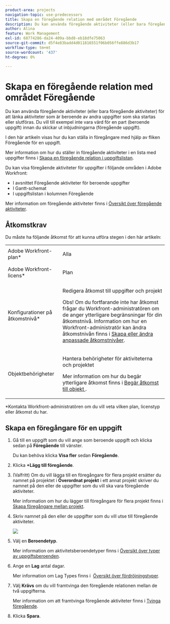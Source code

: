 ```yaml
---
product-area: projects
navigation-topic: use-predecessors
title: Skapa en föregående relation med området Föregående
description: Du kan använda föregående aktiviteter (eller bara föregående aktiviteter) för att länka aktiviteter som är beroende av andra uppgifter som ska startas eller slutföras. Du vill till exempel inte vara värd för en part (beroende uppgift) innan du skickar ut inbjudningarna (föregående uppgift).
author: Alina
feature: Work Management
exl-id: 68774286-da24-409a-bbd8-eb18dfe75063
source-git-commit: d5f4e83badd4d011816551f06b056ffe886d3b17
workflow-type: tm+mt
source-wordcount: '437'
ht-degree: 0%

---
```


# Skapa en föregående relation med området Föregående

Du kan använda föregående aktiviteter (eller bara föregående aktiviteter) för att länka aktiviteter som är beroende av andra uppgifter som ska startas eller slutföras. Du vill till exempel inte vara värd för en part (beroende uppgift) innan du skickar ut inbjudningarna (föregående uppgift).

I den här artikeln visas hur du kan ställa in föregångare med hjälp av fliken Föregående för en uppgift.

Mer information om hur du ställer in föregående aktiviteter i en lista med uppgifter finns i [Skapa en föregående relation i uppgiftslistan](../../../manage-work/tasks/use-prdcssrs/create-predecessors-on-task-list.md).

Du kan visa föregående aktiviteter för uppgifter i följande områden i Adobe Workfront:

* I avsnittet Föregående aktiviteter för beroende uppgifter
* I Gantt-schemat
* I uppgiftslistan i kolumnen Föregående

Mer information om föregående aktiviteter finns i [Översikt över föregående aktiviteter](../../../manage-work/tasks/use-prdcssrs/predecessors-overview.md).

## Åtkomstkrav

Du måste ha följande åtkomst för att kunna utföra stegen i den här artikeln:

<table style="table-layout:auto"> 
 <col> 
 <col> 
 <tbody> 
  <tr> 
   <td role="rowheader">Adobe Workfront-plan*</td> 
   <td> <p>Alla</p> </td> 
  </tr> 
  <tr> 
   <td role="rowheader">Adobe Workfront-licens*</td> 
   <td> <p>Plan </p> </td> 
  </tr> 
  <tr> 
   <td role="rowheader">Konfigurationer på åtkomstnivå*</td> 
   <td> <p>Redigera åtkomst till uppgifter och projekt</p> <p>Obs! Om du fortfarande inte har åtkomst frågar du Workfront-administratören om de anger ytterligare begränsningar för din åtkomstnivå. Information om hur en Workfront-administratör kan ändra åtkomstnivån finns i <a href="../../../administration-and-setup/add-users/configure-and-grant-access/create-modify-access-levels.md" class="MCXref xref">Skapa eller ändra anpassade åtkomstnivåer</a>.</p> </td> 
  </tr> 
  <tr> 
   <td role="rowheader">Objektbehörigheter</td> 
   <td> <p>Hantera behörigheter för aktiviteterna och projektet</p> <p>Mer information om hur du begär ytterligare åtkomst finns i <a href="../../../workfront-basics/grant-and-request-access-to-objects/request-access.md" class="MCXref xref">Begär åtkomst till objekt </a>.</p> </td> 
  </tr> 
 </tbody> 
</table>

&#42;Kontakta Workfront-administratören om du vill veta vilken plan, licenstyp eller åtkomst du har.

## Skapa en föregångare för en uppgift

1. Gå till en uppgift som du vill ange som beroende uppgift och klicka sedan på **Föregående** till vänster.

   Du kan behöva klicka **Visa fler** sedan **Föregående**.

1. Klicka **+Lägg till föregående**.
1. (Valfritt) Om du vill lägga till en föregångare för flera projekt ersätter du namnet på projektet i **Överordnat projekt** i ett annat projekt skriver du namnet på den eller de uppgifter som du vill ska vara föregående aktiviteter.

   Mer information om hur du lägger till föregångare för flera projekt finns i [Skapa föregångare mellan projekt](../../../manage-work/tasks/use-prdcssrs/cross-project-predecessors.md).

1. Skriv namnet på den eller de uppgifter som du vill utse till föregående aktiviteter.

   ![](assets/add-predecessor-box-nwe-350x465.png)

1. Välj en **Beroendetyp**.

   Mer information om aktivitetsberoendetyper finns i [Översikt över typer av uppgiftsberoenden](../../../manage-work/tasks/use-prdcssrs/task-dependency-types.md).

1. Ange en **Lag** antal dagar.

   Mer information om Lag Types finns i &#x200B; [Översikt över fördröjningstyper](../../../manage-work/tasks/use-prdcssrs/lag-types.md).

1. Välj **Krävs** om du vill framtvinga den föregående relationen mellan de två uppgifterna.

   Mer information om att framtvinga föregående aktiviteter finns i [Tvinga föregående](../../../manage-work/tasks/use-prdcssrs/enforced-predecessors.md).

1. Klicka **Spara**.
